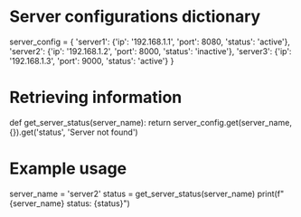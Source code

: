
# Server configurations dictionary
server_config = {
    'server1': {'ip': '192.168.1.1', 'port': 8080, 'status': 'active'},
    'server2': {'ip': '192.168.1.2', 'port': 8000, 'status': 'inactive'},
    'server3': {'ip': '192.168.1.3', 'port': 9000, 'status': 'active'}
}

# Retrieving information
def get_server_status(server_name):
    return server_config.get(server_name, {}).get('status', 'Server not found')

# Example usage
server_name = 'server2'
status = get_server_status(server_name)
print(f"{server_name} status: {status}")

